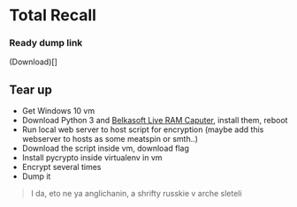 # Total Recall
### Ready dump link
(Download)[]
## Tear up
* Get Windows 10 vm
* Download Python 3 and [Belkasoft Live RAM Caputer](https://belkasoft.com/ram-capturer), install them, reboot
* Run local web server to host script for encryption (maybe add this webserver to hosts as some meatspin or smth..)
* Download the script inside vm, download flag
* Install pycrypto inside virtualenv in vm
* Encrypt several times
* Dump it

> I da, eto ne ya anglichanin, a shrifty russkie v arche sleteli
